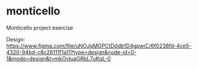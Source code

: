 # monticello

Monticello project exercise

Design:
https://www.figma.com/file/uNOJqMGPCtDddb1D4gpwiC/6f0238fd-4ce5-4320-94bd-c8c26111f1a11?type=design&node-id=0-1&mode=design&t=mkOvluaGRbL7uKqL-0
